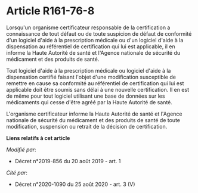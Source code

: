 # Article R161-76-8

Lorsqu'un organisme certificateur responsable de la certification a connaissance de tout défaut ou de toute suspicion de
défaut de conformité d'un logiciel d'aide à la prescription médicale ou d'un logiciel d'aide à la dispensation au référentiel
de certification qui lui est applicable, il en informe la Haute Autorité de santé et l'Agence nationale de sécurité du
médicament et des produits de santé.

Tout logiciel d'aide à la prescription médicale ou logiciel d'aide à la dispensation certifié faisant l'objet d'une
modification susceptible de remettre en cause sa conformité au référentiel de certification qui lui est applicable doit être
soumis sans délai à une nouvelle certification. Il en est de même pour tout logiciel utilisant une base de données sur les
médicaments qui cesse d'être agréé par la Haute Autorité de santé.

L'organisme certificateur informe la Haute Autorité de santé et l'Agence nationale de sécurité du médicament et des produits
de santé de toute modification, suspension ou retrait de la décision de certification.

**Liens relatifs à cet article**

_Modifié par_:

  - Décret n°2019-856 du 20 août 2019 - art. 1

_Cité par_:

  - Décret n°2020-1090 du 25 août 2020 - art. 3 (V)
